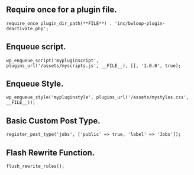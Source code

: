 <h2>Require once for a plugin file.</h2>

<pre><code>require_once plugin_dir_path(**FILE**) . 'inc/bwloop-plugin-deactivate.php';</code></pre>


<h2>Enqueue script.</h2>

<pre><code>wp_enqueue_script('mypluginscript', plugins_url('/assets/myscripts.js', __FILE__), [], '1.0.0', true);</code></pre>


<h2>Enqueue Style.</h2>

<pre><code>wp_enqueue_style('mypluginstyle', plugins_url('/assets/mystyles.css', __FILE__));</code></pre>


<h2>Basic Custom Post Type.</h2>

<pre><code>register_post_type('jobs', ['public' => true, 'label' => 'Jobs']);</code></pre>


<h2>Flash Rewrite Function.</h2>

<pre><code>flush_rewrite_rules();</code></pre>

